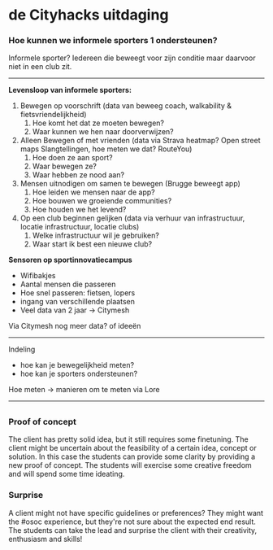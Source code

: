 # de Cityhacks uitdaging

### **Hoe kunnen we informele sporters 1 ondersteunen?**

Informele sporter? Iedereen die beweegt voor zijn conditie maar daarvoor niet in een club zit.  
****

**Levensloop van informele sporters:**

1. Bewegen op voorschrift \(data van beweeg coach, walkability & fietsvriendelijkheid\)
   1. Hoe komt het dat ze moeten bewegen?
   2. Waar kunnen we hen naar doorverwijzen?
2. Alleen Bewegen of met vrienden \(data via Strava heatmap? Open street maps Slangtellingen, hoe meten we dat? RouteYou\)
   1. Hoe doen ze aan sport?
   2. Waar bewegen ze?
   3. Waar hebben ze nood aan?
3. Mensen uitnodigen om samen te bewegen \(Brugge beweegt app\)
   1. Hoe leiden we mensen naar de app?
   2. Hoe bouwen we groeiende communities?
   3. Hoe houden we het levend?
4. Op een club beginnen gelijken \(data via verhuur van infrastructuur, locatie infrastructuur, locatie clubs\)
   1. Welke infrastructuur wil je gebruiken?
   2. Waar start ik best een nieuwe club?

**Sensoren op sportinnovatiecampus**

* Wifibakjes 
* Aantal mensen die passeren
* Hoe snel passeren: fietsen, lopers
* ingang van verschillende plaatsen
* Veel data van 2 jaar -&gt; Citymesh

Via Citymesh nog meer data? of ideeën  
****

Indeling

* hoe kan je bewegelijkheid meten?
* hoe kan je sporters ondersteunen?

Hoe meten -&gt; manieren om te meten via Lore  
****

## 

## 

### Proof of concept

The client has pretty solid idea, but it still requires some finetuning. The client might be uncertain about the feasibility of a certain idea, concept or solution. In this case the students can provide some clarity by providing a new proof of concept. The students will exercise some creative freedom and will spend some time ideating.

### Surprise

A client might not have specific guidelines or preferences? They might want the \#osoc experience, but they're not sure about the expected end result. The students can take the lead and surprise the client with their creativity, enthusiasm and skills!

